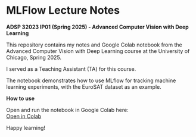 # MLFlow Lecture Notes 

**ADSP 32023 IP01 (Spring 2025) - Advanced Computer Vision with Deep Learning**

This repository contains my notes and Google Colab notebook from the Advanced Computer Vision with Deep Learning course at the University of Chicago, Spring 2025.

I served as a Teaching Assistant (TA) for this course.

The notebook demonstrates how to use MLflow for tracking machine learning experiments, with the EuroSAT dataset as an example.

**How to use**

Open and run the notebook in Google Colab here:  
[Open in Colab](https://colab.research.google.com/drive/16HpwM3ucSiY1nApzheixQas4xPwCxV2y?usp=sharing)

Happy learning!
